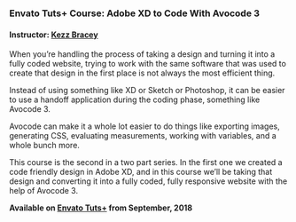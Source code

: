 ### Envato Tuts+ Course: Adobe XD to Code With Avocode 3
#### Instructor: [Kezz Bracey](https://tutsplus.com/authors/kezz-bracey)

When you’re handling the process of taking a design and turning it into a fully coded website, trying to work with the same software that was used to create that design in the first place is not always the most efficient thing.

Instead of using something like XD or Sketch or Photoshop, it can be easier to use a handoff application during the coding phase, something like Avocode 3.

Avocode can make it a whole lot easier to do things like exporting images, generating CSS, evaluating measurements, working with variables, and a whole bunch more.

This course is the second in a two part series. In the first one we created a code friendly design in Adobe XD, and in this course we’ll be taking that design and converting it into a fully coded, fully responsive website with the help of Avocode 3.

**Available on [Envato Tuts+](https://tutsplus.com/courses) from September, 2018**